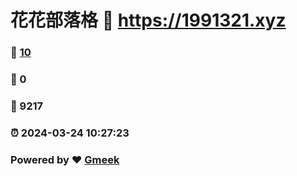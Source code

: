 # 花花部落格 :link: https://1991321.xyz 
### :page_facing_up: [10](https://1991321.xyz/tag.html) 
### :speech_balloon: 0 
### :hibiscus: 9217 
### :alarm_clock: 2024-03-24 10:27:23 
### Powered by :heart: [Gmeek](https://github.com/Meekdai/Gmeek)
